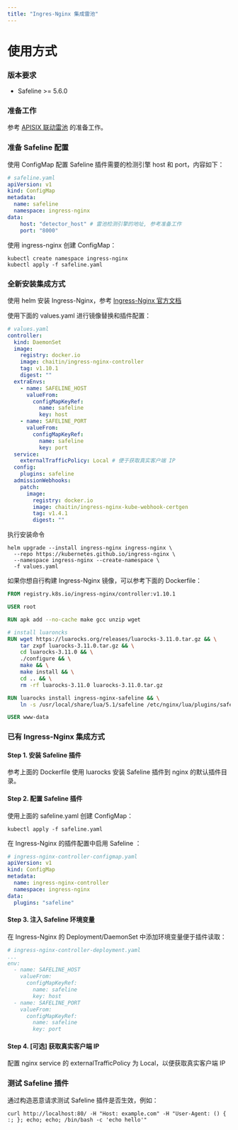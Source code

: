 ```yaml
---
title: "Ingres-Nginx 集成雷池"
---
```


# 使用方式

### 版本要求
* Safeline >= 5.6.0

### 准备工作
参考 [APISIX 联动雷池](/docs/practice/apisix#准备工作) 的准备工作。

### 准备 Safeline 配置

使用 ConfigMap 配置 Safeline 插件需要的检测引擎 host 和 port，内容如下：

```yaml
# safeline.yaml
apiVersion: v1
kind: ConfigMap
metadata:
  name: safeline
  namespace: ingress-nginx
data:
    host: "detector_host" # 雷池检测引擎的地址, 参考准备工作
    port: "8000"
```

使用 ingress-nginx 创建 ConfigMap：

```shell
kubectl create namespace ingress-nginx
kubectl apply -f safeline.yaml
```

### 全新安装集成方式

使用 helm 安装 Ingress-Nginx，参考 [Ingress-Nginx 官方文档](https://kubernetes.github.io/ingress-nginx/deploy/#using-helm)

使用下面的 values.yaml 进行镜像替换和插件配置：

```yaml
# values.yaml
controller:
  kind: DaemonSet
  image:
    registry: docker.io
    image: chaitin/ingress-nginx-controller
    tag: v1.10.1
    digest: ""
  extraEnvs:
    - name: SAFELINE_HOST
      valueFrom:
        configMapKeyRef:
          name: safeline
          key: host
    - name: SAFELINE_PORT
      valueFrom:
        configMapKeyRef:
          name: safeline
          key: port
  service:
    externalTrafficPolicy: Local # 便于获取真实客户端 IP
  config:
    plugins: safeline
  admissionWebhooks:
    patch:
      image:
        registry: docker.io
        image: chaitin/ingress-nginx-kube-webhook-certgen
        tag: v1.4.1
        digest: ""
```
执行安装命令
```shell
helm upgrade --install ingress-nginx ingress-nginx \
  --repo https://kubernetes.github.io/ingress-nginx \
  --namespace ingress-nginx --create-namespace \
  -f values.yaml
```
如果你想自行构建 Ingress-Nginx 镜像，可以参考下面的 Dockerfile：

```Dockerfile
FROM registry.k8s.io/ingress-nginx/controller:v1.10.1

USER root

RUN apk add --no-cache make gcc unzip wget

# install luaroncks
RUN wget https://luarocks.org/releases/luarocks-3.11.0.tar.gz && \
    tar zxpf luarocks-3.11.0.tar.gz && \
    cd luarocks-3.11.0 && \
    ./configure && \
    make && \
    make install && \
    cd .. && \
    rm -rf luarocks-3.11.0 luarocks-3.11.0.tar.gz

RUN luarocks install ingress-nginx-safeline && \
    ln -s /usr/local/share/lua/5.1/safeline /etc/nginx/lua/plugins/safeline

USER www-data
```

### 已有 Ingress-Nginx 集成方式

#### Step 1. 安装 Safeline 插件

参考上面的 Dockerfile 使用 luarocks 安装 Safeline 插件到 nginx 的默认插件目录。

#### Step 2. 配置 Safeline 插件

使用上面的 safeline.yaml 创建 ConfigMap：

```shell
kubectl apply -f safeline.yaml
```
在 Ingress-Nginx 的插件配置中启用 Safeline ：

```yaml
# ingress-nginx-controller-configmap.yaml
apiVersion: v1
kind: ConfigMap
metadata:
  name: ingress-nginx-controller
  namespace: ingress-nginx
data:
  plugins: "safeline"
```

#### Step 3. 注入 Safeline 环境变量
在 Ingress-Nginx 的 Deployment/DaemonSet 中添加环境变量便于插件读取：

```yaml
# ingress-nginx-controller-deployment.yaml
...
env:
  - name: SAFELINE_HOST
    valueFrom:
      configMapKeyRef:
        name: safeline
        key: host
  - name: SAFELINE_PORT
    valueFrom:
      configMapKeyRef:
        name: safeline
        key: port
```

#### Step 4. [可选] 获取真实客户端 IP

配置 nginx service 的 externalTrafficPolicy 为 Local，以便获取真实客户端 IP

 ### 测试 Safeline 插件

通过构造恶意请求测试 Safeline 插件是否生效，例如：

```shell
curl http://localhost:80/ -H "Host: example.com" -H "User-Agent: () { :; }; echo; echo; /bin/bash -c 'echo hello'"
```